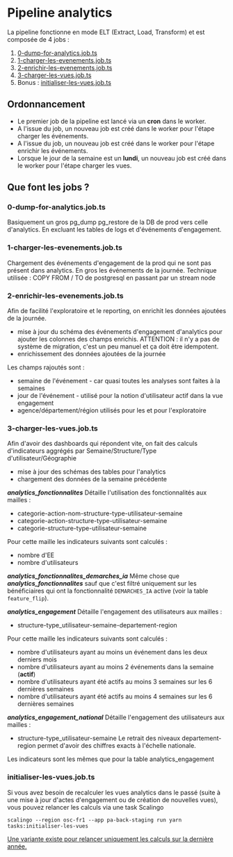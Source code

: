 # Pipeline analytics

La pipeline fonctionne en mode ELT (Extract, Load, Transform) et est composée de 4 jobs :

1. [0-dump-for-analytics.job.ts](..%2Fsrc%2Fapplication%2Fjobs%2Fanalytics%2F0-dump-for-analytics.job.ts)
2. [1-charger-les-evenements.job.ts](..%2Fsrc%2Fapplication%2Fjobs%2Fanalytics%2F1-charger-les-evenements.job.ts)
3. [2-enrichir-les-evenements.job.ts](..%2Fsrc%2Fapplication%2Fjobs%2Fanalytics%2F2-enrichir-les-evenements.job.ts)
4. [3-charger-les-vues.job.ts](..%2Fsrc%2Fapplication%2Fjobs%2Fanalytics%2F3-charger-les-vues.job.ts)
5. Bonus : [initialiser-les-vues.job.ts](..%2Fsrc%2Fapplication%2Fjobs%2Fanalytics%2Finitialiser-les-vues.job.ts)

## Ordonnancement

- Le premier job de la pipeline est lancé via un **cron** dans le worker.
- A l'issue du job, un nouveau job est créé dans le worker pour l'étape charger les événements.
- A l'issue du job, un nouveau job est créé dans le worker pour l'étape enrichir les événements.
- Lorsque le jour de la semaine est un **lundi**, un nouveau job est créé dans le worker pour l'étape charger les vues.

## Que font les jobs ?

### 0-dump-for-analytics.job.ts

Basiquement un gros pg_dump pg_restore de la DB de prod vers celle d'analytics. En excluant les tables de logs et d'événements d'engagement.

### 1-charger-les-evenements.job.ts

Chargement des événements d'engagement de la prod qui ne sont pas présent dans analytics. En gros les événements de la journée.
Technique utilisée : COPY FROM / TO de postgresql en passant par un stream node

### 2-enrichir-les-evenements.job.ts

Afin de facilité l'exploratoire et le reporting, on enrichit les données ajoutées de la journée.

- mise à jour du schéma des événements d'engagement d'analytics pour ajouter les colonnes des champs enrichis. ATTENTION : il n'y a pas de système de migration, c'est un peu manuel et ça doit être idempotent.
- enrichissement des données ajoutées de la journée

Les champs rajoutés sont :

- semaine de l'événement - car quasi toutes les analyses sont faites à la semaines
- jour de l'événement - utilisé pour la notion d'utilisateur actif dans la vue engagement
- agence/département/région utilisés pour les et pour l'exploratoire

### 3-charger-les-vues.job.ts

Afin d'avoir des dashboards qui répondent vite, on fait des calculs d'indicateurs aggrégés par Semaine/Structure/Type d'utilisateur/Géographie

- mise à jour des schémas des tables pour l'analytics
- chargement des données de la semaine précédente

**_analytics_fonctionnalites_**
Détaille l'utilisation des fonctionnalités aux mailles :

- categorie-action-nom-structure-type-utilisateur-semaine
- categorie-action-structure-type-utilisateur-semaine
- categorie-structure-type-utilisateur-semaine

Pour cette maille les indicateurs suivants sont calculés :

- nombre d'EE
- nombre d'utilisateurs

**_analytics_fonctionnalites_demarches_ia_**
Même chose que **_analytics_fonctionnalites_** sauf que c'est filtré uniquement sur les bénéficiaires qui ont la fonctionnalité `DEMARCHES_IA` active (voir la table `feature_flip`).

**_analytics_engagement_**
Détaille l'engagement des utilisateurs aux mailles :

- structure-type_utilisateur-semaine-departement-region

Pour cette maille les indicateurs suivants sont calculés :

- nombre d'utilisateurs ayant au moins un événement dans les deux derniers mois
- nombre d'utilisateurs ayant au moins 2 événements dans la semaine (**actif**)
- nombre d'utilisateurs ayant été actifs au moins 3 semaines sur les 6 dernières semaines
- nombre d'utilisateurs ayant été actifs au moins 4 semaines sur les 6 dernières semaines

**_analytics_engagement_national_**
Détaille l'engagement des utilisateurs aux mailles :

- structure-type_utilisateur-semaine
  Le retrait des niveaux departement-region permet d'avoir des chiffres exacts à l'échelle nationale.

Les indicateurs sont les mêmes que pour la table analytics_engagement

### initialiser-les-vues.job.ts

Si vous avez besoin de recalculer les vues analytics dans le passé (suite à une mise à jour d'actes d'engagement ou de création de nouvelles vues), vous pouvez relancer les calculs via une task Scalingo

```
scalingo --region osc-fr1 --app pa-back-staging run yarn tasks:initialiser-les-vues
```

[Une variante existe pour relancer uniquement les calculs sur la dernière année.](..%2Fsrc%2Fapplication%2Fjobs%2Fanalytics%2Finitialiser-les-vues-derniere-annee.job.ts)
